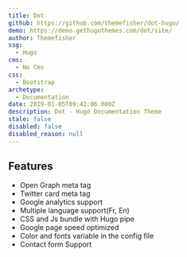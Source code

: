 ```yaml
---
title: Dot
github: https://github.com/themefisher/dot-hugo/
demo: https://demo.gethugothemes.com/dot/site/
author: Themefisher
ssg:
  - Hugo
cms:
  - No Cms
css:
  - Bootstrap
archetype:
  - Documentation
date: 2019-01-05T09:42:06.000Z
description: Dot - Hugo Documentation Theme
stale: false
disabled: false
disabled_reason: null
---
```


## Features
* Open Graph meta tag
* Twitter card meta tag
* Google analytics  support
* Multiple language support(Fr, En) 
* CSS and Js bundle with Hugo pipe
* Google page speed optimized
* Color and fonts variable in the config file
* Contact form Support